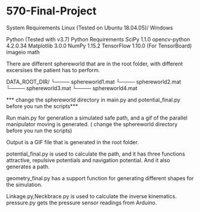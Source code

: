 # 570-Final-Project
System Requirements
Linux (Tested on Ubuntu 18.04.05)/ Windows

Python (Tested with v3.7)
Python Requirements
SciPy 1.1.0
opencv-python 4.2.0.34
Matplotlib 3.0.0
NumPy 1.15.2
TensorFlow 1.10.0 (For TensorBoard)
imageio
math


There are different sphereworld that are in the root folder, with different excersises the patient has to perform.

DATA_ROOT_DIR/
└──── sphereworld1.mat
└──── sphereworld2.mat
└──── sphereworld3.mat
└──── sphereworld4.mat


*** change the sphereworld directory in main.py and potential_final.py before you run the scripts***

Run main.py for generation a simulated safe path, and a gif of the parallel manipulator moving is generated. ( change the sphereworld directory before you run the scripts)

Output is a GIF file that is generated in the root folder.

potential_final.py is used to calculate the path, and it has three functions attractive, repulsive potentials and navigation potential.
And it also generates a path.

geometry_final.py has a support function for generating different shapes for the simulation.


Linkage.py,Neckbrace.py is used to calculate the inverse kinematics.
pressure.py gets the pressure sensor readings from Arduino.
